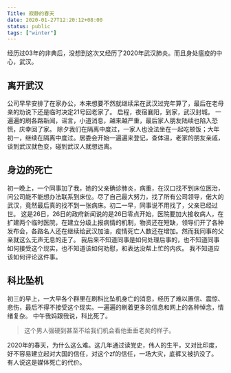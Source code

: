 ```yaml
---
Title: 寂静的春天
date: 2020-01-27T12:20:12+08:00
status: public
tags: ["winter"]
---
```


经历过03年的非典后，没想到这次又经历了2020年武汉肺炎。而且身处瘟疫的中心，武汉。

## 离开武汉
公司早早安排了在家办公，本来想要不然就继续呆在武汉过完年算了，最后在老母亲的劝说下还是临时决定21号回老家了。
启程，夜宿襄阳，到家，武汉封城。
一遍遍的刷各路新闻，谣言，小道消息，越来越严重，最后家人朋友陆续也陷入恐慌，庆幸回了家。
除夕我们在隔离中度过，一家人也没法坐在一起吃顿饭；大年初一，继续在隔离中度过。居委会开始一遍遍来登记，查体温，老家的朋友亲戚，谈到武汉就色变，碰到武汉人就想远离。

## 身边的死亡
初一晚上，一个同事加了我，她的父亲确诊肺炎，病重，在汉口找不到床位医治，问公司能不能想办法联系到床位。尽了自己最大努力，找了所有公司领导，偌大的武汉，竟然最后真的找不到一张病床。初二一早，同事说不用找了，父亲已经过世。
这是26日，26日的政府新闻说的是26日零点开始，医院要加大接收病人，在扩建两个临时医院，在建立分级上报病情的机制，物资还在短缺，领导们开了各种发布会，各路名人还在继续给武汉加油，疫情死亡人数还在增加。然而我同事的父亲就这么无声无息的走了。
我后来不知道同事是如何处理后事的，也不知道同事如何接受这个现实，也不知道该如何劝慰，和表达没帮上忙的内疚。
我不知道应该如何评论这件事。

## 科比坠机
初三的早上，一大早各个群里在刷科比坠机身亡的消息，经历了难以置信、震惊、悲伤，最后不得不接受这个现实。一遍遍的刷着更多的信息和网上的各种悼念，情绪复杂。
中午我妈跟我说，科比死了。
> 这个男人强硬到甚至不给我们机会看他垂垂老矣的样子。

2020年的春天，为什么这么难。这几年通过读党史，伟人的生平，又对比印度，好不容易建立起对大国的信任，对这个zf的信任，一场大灾，底裤又被扒没了。
有人说这是媒体死亡的代价。